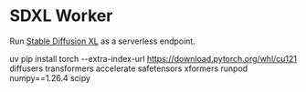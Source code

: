 # SDXL Worker

Run [Stable Diffusion XL](https://huggingface.co/stabilityai/stable-diffusion-xl-base-1.0) as a serverless endpoint.

uv pip install torch --extra-index-url https://download.pytorch.org/whl/cu121 diffusers transformers accelerate safetensors xformers runpod numpy==1.26.4 scipy
